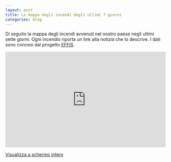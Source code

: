 ```yaml
---
layout: post
title: La mappa degli incendi degli ultimi 7 giorni
categories: blog
---
```


Di seguito la mappa degli incendi avvenuti nel nostro paese negli ultimi sette giorni. Ogni incendio riporta un link alla notizia che lo descrive. I dati sono concesi dal progetto [EFFIS](http://effis.jrc.ec.europa.eu/applications/fire-news/).

<iframe width="100%" height="300px" frameBorder="0" src="https://umap.openstreetmap.fr/it/map/mappa-senza-nome_158486?scaleControl=false&miniMap=false&scrollWheelZoom=false&zoomControl=true&allowEdit=false&moreControl=true&searchControl=null&tilelayersControl=null&embedControl=null&datalayersControl=true&onLoadPanel=undefined&captionBar=false"></iframe><p><a href="https://umap.openstreetmap.fr/it/map/mappa-senza-nome_158486">Visualizza a schermo intero</a></p>
